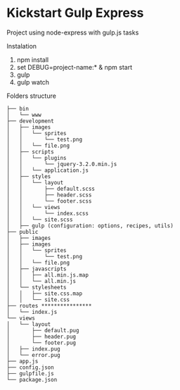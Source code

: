 # Kickstart Gulp Express
Project using node-express with gulp.js tasks

Instalation
1. npm install
2. set DEBUG=project-name:* & npm start
3. gulp
4. gulp watch

Folders structure
```
├── bin
│   └── www
├── development
│   ├── images
│   │   └── sprites
│   │       └── test.png
│   │   └── file.png
│   ├── scripts
│   │   └── plugins
│   │       └── jquery-3.2.0.min.js
│   │   └── application.js
│   ├── styles
│   │   └── layout
│   │       ├── default.scss
│   │       ├── header.scss
│   │       └── footer.scss
│   │   └── views
│   │       └── index.scss
│   │   └── site.scss
│   ├── gulp (configuration: options, recipes, utils)
├── public
│   ├── images
│   ├── images
│   │   └── sprites
│   │       └── test.png
│   │   └── file.png
│   ├── javascripts
│   │   ├── all.min.js.map
│   │   └── all.min.js
│   └── stylesheets
│   │   ├── site.css.map
│   │   └── site.css
├── routes ****************
│   └── index.js
└── views
│   └── layout
│       ├── default.pug
│       ├── header.pug
│       └── footer.pug
│   ├── index.pug
│   └── error.pug
├── app.js
├── config.json
├── gulpfile.js
└── package.json
```
